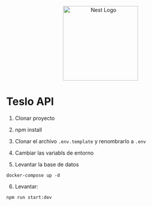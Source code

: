 <p align="center">
  <a href="http://nestjs.com/" target="blank"><img src="https://nestjs.com/img/logo-small.svg" width="200" alt="Nest Logo" /></a>
</p>

# Teslo API

1. Clonar proyecto
2. npm install

3. Clonar el archivo `.env.template` y renombrarlo a `.env`
4. Cambiar las variabls de entorno

5. Levantar la base de datos

```
docker-compose up -d
```

6. Levantar:

```
npm run start:dev
```
